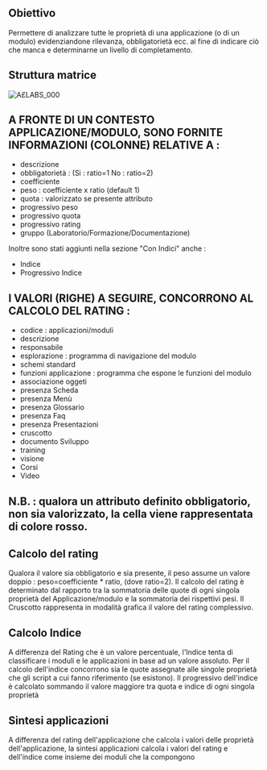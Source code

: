 ## Obiettivo
Permettere di analizzare tutte le proprietà di una applicazione (o di un modulo) evidenziandone rilevanza, obbligatorietà ecc. al fine di indicare ciò che manca e determinarne un livello di completamento.
## Struttura matrice
![A£LABS_000](https://doc.smeup.com/immagini/A£LABS_06/AXLABS_000.png)
## A FRONTE DI UN CONTESTO APPLICAZIONE/MODULO, SONO FORNITE INFORMAZIONI (COLONNE) RELATIVE A : 
-  descrizione
-  obbligatorietà :  (Si :  ratio=1  No :  ratio=2)
-  coefficiente
-  peso :  coefficiente x ratio (default 1)
-  quota :  valorizzato se presente attributo
-  progressivo peso
-  progressivo quota
-  progressivo rating
-  gruppo (Laboratorio/Formazione/Documentazione)

Inoltre sono stati aggiunti nella sezione "Con Indici" anche  : 
-  Indice
-  Progressivo Indice

## I VALORI (RIGHE) A SEGUIRE, CONCORRONO AL CALCOLO DEL RATING : 
-  codice :  applicazioni/moduli
-  descrizione
-  responsabile
-  esplorazione :  programma di navigazione del modulo
-  schemi standard
-  funzioni applicazione :  programma che espone le funzioni del modulo
-  associazione oggeti
-  presenza Scheda
-  presenza Menù
-  presenza Glossario
-  presenza Faq
-  presenza Presentazioni
-  cruscotto
-  documento Sviluppo
-  training
-  visione
-  Corsi
-  Video
## N.B. : qualora un attributo definito obbligatorio, non sia valorizzato, la cella viene rappresentata di colore rosso.

## Calcolo del rating
Qualora il valore sia obbligatorio e sia presente, il peso assume un valore doppio :  peso=coefficiente \* ratio, (dove ratio=2).
Il calcolo del rating è determinato dal rapporto tra la sommatoria delle quote di ogni singola proprietà del Applicazione/modulo e la sommatoria dei rispettivi pesi.
Il Cruscotto rappresenta in modalità grafica il valore del rating complessivo.

## Calcolo Indice
A differenza del Rating che è un valore percentuale, l'Indice tenta di classificare i moduli e le applicazioni in base ad un valore assoluto.
Per il calcolo dell'indice concorrono sia le quote assegnate alle singole proprietà che gli script a cui fanno riferimento (se esistono).
Il progressivo dell'indice è calcolato sommando il valore maggiore tra quota e indice di ogni singola proprietà

## Sintesi applicazioni
A differenza del rating dell'applicazione che calcola i valori delle proprietà dell'applicazione, la sintesi applicazioni calcola i valori del rating e dell'indice come insieme dei moduli che la compongono

